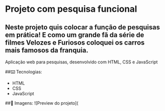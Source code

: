 # Projeto com pesquisa funcional
Neste projeto quis colocar a função de pesquisas em prática! E como um grande fã da série de filmes Velozes e Furiosos coloquei os carros mais famosos da franquia. 
---
Aplicação web para pesquisas, desenvolvido com HTML, CSS e JavaScript

##⌨️ Tecnologias:
- HTML
- CSS
- JavaScript

##📸 Imagens:
![Preview do projeto](
